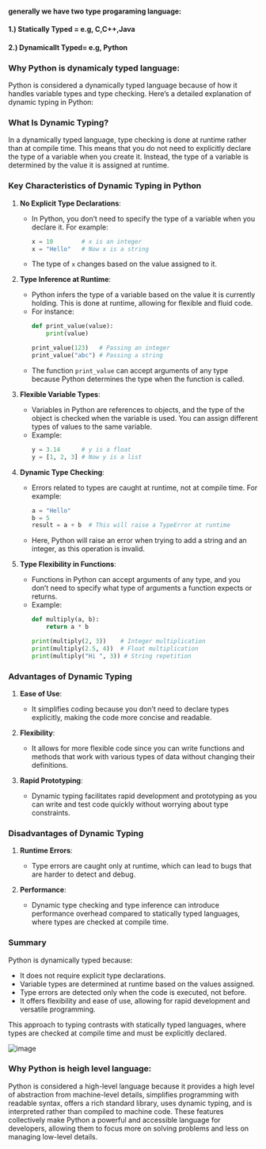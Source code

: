 #### generally we have two type progaraming language:
#### 1.) Statically Typed = e.g, C,C++,Java
####                                                   2.) Dynamicallt Typed= e.g, Python


### Why Python is dynamicaly typed language:
Python is considered a dynamically typed language because of how it handles variable types and type checking. Here’s a detailed explanation of dynamic typing in Python:

### What Is Dynamic Typing?

In a dynamically typed language, type checking is done at runtime rather than at compile time. This means that you do not need to explicitly declare the type of a variable when you create it. Instead, the type of a variable is determined by the value it is assigned at runtime.

### Key Characteristics of Dynamic Typing in Python

1. **No Explicit Type Declarations**:
   - In Python, you don’t need to specify the type of a variable when you declare it. For example:
     ```python
     x = 10        # x is an integer
     x = "Hello"   # Now x is a string
     ```
   - The type of `x` changes based on the value assigned to it.

2. **Type Inference at Runtime**:
   - Python infers the type of a variable based on the value it is currently holding. This is done at runtime, allowing for flexible and fluid code.
   - For instance:
     ```python
     def print_value(value):
         print(value)
     
     print_value(123)   # Passing an integer
     print_value("abc") # Passing a string
     ```
   - The function `print_value` can accept arguments of any type because Python determines the type when the function is called.

3. **Flexible Variable Types**:
   - Variables in Python are references to objects, and the type of the object is checked when the variable is used. You can assign different types of values to the same variable.
   - Example:
     ```python
     y = 3.14      # y is a float
     y = [1, 2, 3] # Now y is a list
     ```

4. **Dynamic Type Checking**:
   - Errors related to types are caught at runtime, not at compile time. For example:
     ```python
     a = "Hello"
     b = 5
     result = a + b  # This will raise a TypeError at runtime
     ```
   - Here, Python will raise an error when trying to add a string and an integer, as this operation is invalid.

5. **Type Flexibility in Functions**:
   - Functions in Python can accept arguments of any type, and you don’t need to specify what type of arguments a function expects or returns.
   - Example:
     ```python
     def multiply(a, b):
         return a * b
     
     print(multiply(2, 3))    # Integer multiplication
     print(multiply(2.5, 4))  # Float multiplication
     print(multiply("Hi ", 3)) # String repetition
     ```

### Advantages of Dynamic Typing

1. **Ease of Use**:
   - It simplifies coding because you don’t need to declare types explicitly, making the code more concise and readable.

2. **Flexibility**:
   - It allows for more flexible code since you can write functions and methods that work with various types of data without changing their definitions.

3. **Rapid Prototyping**:
   - Dynamic typing facilitates rapid development and prototyping as you can write and test code quickly without worrying about type constraints.

### Disadvantages of Dynamic Typing

1. **Runtime Errors**:
   - Type errors are caught only at runtime, which can lead to bugs that are harder to detect and debug.

2. **Performance**:
   - Dynamic type checking and type inference can introduce performance overhead compared to statically typed languages, where types are checked at compile time.

### Summary

Python is dynamically typed because:
- It does not require explicit type declarations.
- Variable types are determined at runtime based on the values assigned.
- Type errors are detected only when the code is executed, not before.
- It offers flexibility and ease of use, allowing for rapid development and versatile programming.

This approach to typing contrasts with statically typed languages, where types are checked at compile time and must be explicitly declared.



![image](https://github.com/user-attachments/assets/fce3863a-7ea7-433a-9b72-d8bda02b47d3)




### Why Python is heigh level language:
Python is considered a high-level language because it provides a high level of abstraction from machine-level details, simplifies programming with readable syntax, offers a rich standard library, uses dynamic typing, and is interpreted rather than compiled to machine code. These features collectively make Python a powerful and accessible language for developers, allowing them to focus more on solving problems and less on managing low-level details.




